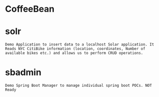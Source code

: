 # CoffeeBean

# solr
`Demo Application to insert data to a localhost Solar application.
It Reads NYC CitiBike information (location, coordinates, Number of available bikes etc.) and allows us to perform CRUD operations.
`
# sbadmin
`Demo Spring Boot Manager to manage individual spring boot POCs. NOT Ready`
